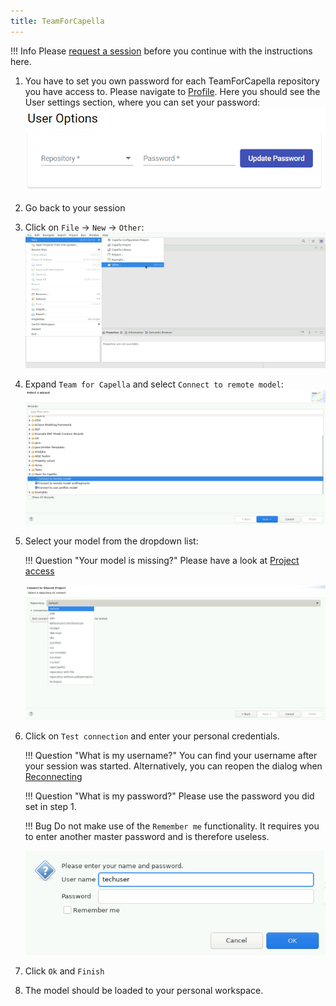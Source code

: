 ```yaml
---
title: TeamForCapella
---
```


!!! Info
    Please [request a session](/sessions/request/) before you continue with the instructions here.

1. You have to set you own password for each TeamForCapella repository you have access to. Please navigate to [Profile](/settings). Here you should see the User settings section, where you can set your password:
    ![Set T4C password](t4c_password.png)

2. Go back to your session
3. Click on `File` → `New` → `Other`:
    ![Open Connection dialog](step_1.png)
4. Expand `Team for Capella` and select `Connect to remote model`:
    ![Connect to remote model](step_2.png)
5. Select your model from the dropdown list:

    !!! Question "Your model is missing?"
        Please have a look at [Project access](/projects/access)

    ![Select the model](step_3.png)
6. Click on `Test connection` and enter your personal credentials.

    !!! Question "What is my username?"
        You can find your username after your session was started.
        Alternatively, you can reopen the dialog when [Reconnecting](/sessions/reconnect.md)

    !!! Question "What is my password?"
        Please use the password you did set in step 1.

    !!! Bug
        Do not make use of the `Remember me` functionality. It requires you to enter another master password and is therefore useless.

    ![Select the model](step_4.png)

7. Click `Ok` and `Finish`
8. The model should be loaded to your personal workspace.
